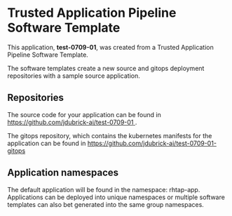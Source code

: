# Trusted Application Pipeline Software Template

This application, **test-0709-01**, was created from a Trusted Application Pipeline Software Template.

The software templates create a new source and gitops deployment repositories with a sample source application. 

## Repositories

The source code for your application can be found in [https://github.com/jdubrick-ai/test-0709-01 ](https://github.com/jdubrick-ai/test-0709-01 ).
 
The gitops repository, which contains the kubernetes manifests for the application can be found in 
[https://github.com/jdubrick-ai/test-0709-01-gitops ](https://github.com/jdubrick-ai/test-0709-01-gitops ) 

## Application namespaces 

The default application will be found in the namespace: rhtap-app. Applications can be deployed into unique namespaces or multiple software templates can also bet generated into the same group namespaces.  